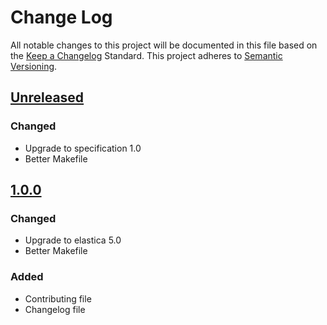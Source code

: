 # Change Log
All notable changes to this project will be documented in this file based on the [Keep a Changelog](http://keepachangelog.com/) Standard.
This project adheres to [Semantic Versioning](http://semver.org/).

## [Unreleased](https://github.com/gbprod/elastica-specification/compare/v1.0.0...HEAD)

### Changed

- Upgrade to specification 1.0
- Better Makefile

## [1.0.0](https://github.com/gbprod/elastica-specification/compare/v0.2.0...v1.0.0)

### Changed

- Upgrade to elastica 5.0
- Better Makefile

### Added 

- Contributing file
- Changelog file
